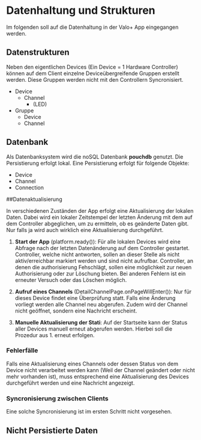 # Datenhaltung und Strukturen
Im folgenden soll auf die Datenhaltung in der Valo+ App eingegangen werden.

## Datenstrukturen
Neben den eigentlichen Devices (Ein Device = 1 Hardware Controller) können auf dem Client einzelne Deviceübergreifende Gruppen erstellt werden. Diese Gruppen werden nicht mit den Controllern Syncronisiert.

- Device
	- Channel
		- (LED)
- Gruppe
	- Device
	- Channel

## Datenbank
Als Datenbanksystem wird die noSQL Datenbank **pouchdb** genutzt. Die Persistierung erfolgt lokal.
Eine Persistierung erfolgt für folgende Objekte:

- Device
- Channel
- Connection

##Datenaktualisierung

In verschiedenen Zuständen der App erfolgt eine Aktualisierung der lokalen Daten. Dabei wird ein lokaler Zeitstempel der letzten Änderung mit dem auf dem Controller abgeglichen, um zu ermitteln, ob es geänderte Daten gibt. Nur falls ja wird auch wirklich eine Aktualisierung durchgeführt.

1. **Start der App** (platform.ready()): Für alle lokalen Devices wird eine Abfrage nach der letzten Datenänderung auf dem Controller gestartet. Controller, welche nicht antworten, sollen an dieser Stelle als nicht aktiv/erreichbar markiert werden und sind nicht aufrufbar. Controller, an denen die authorisierung Fehschlägt, sollen eine möglichkeit zur neuen Authorisierung oder zur Löschung bieten. Bei anderen Fehlern ist ein erneuter Versuch oder das Löschen möglich.

2. **Aufruf eines Channels** (DetailChannelPage.onPageWillEnter()): Nur für dieses Device findet eine Überprüfung statt. Falls eine Änderung vorliegt werden alle Channel neu abgerufen. Zudem wird der Channel nicht geöffnet, sondern eine Nachricht erscheint.

3. **Manuelle Aktualisierung der Stati**: Auf der Startseite kann der Status aller Devices manuell erneut abgerufen werden. Hierbei soll die Prozedur aus 1. erneut erfolgen.

### Fehlerfälle
Falls eine Aktualisierung eines Channels oder dessen Status von dem Device nicht verarbeitet werden kann (Weil der Channel geändert oder nicht mehr vorhanden ist), muss entsprechend eine Aktualisierung des Devices durchgeführt werden und eine Nachricht angezeigt.

### Syncronisierung zwischen Clients
Eine solche Syncronisierung ist im ersten Schritt nicht vorgesehen.

## Nicht Persistierte Daten